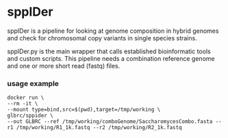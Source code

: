 # sppIDer

sppIDer is a pipeline for looking at genome composition in hybrid genomes and check for chromosomal copy variants in single species strains.  

sppIDer.py is the main wrapper that calls established bioinformatic tools and custom scripts. This pipeline needs a combination reference genome and one or more short read (fastq) files. 

### usage example

```
docker run \
--rm -it \
--mount type=bind,src=$(pwd),target=/tmp/working \
glbrc/sppider \
--out GLBRC --ref /tmp/working/comboGenome/SaccharomycesCombo.fasta --r1 /tmp/working/R1_1k.fastq --r2 /tmp/working/R2_1k.fastq

```


